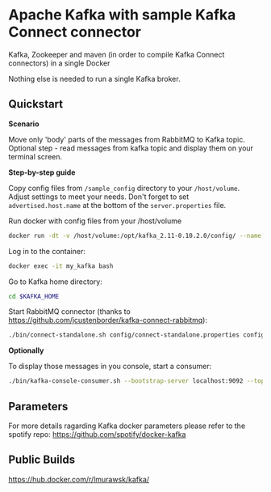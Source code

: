 Apache Kafka with sample Kafka Connect connector
===
Kafka, Zookeeper and maven (in order to compile Kafka Connect connectors) in a single Docker

Nothing else is needed to run a single Kafka broker.

Quickstart
---
**Scenario**

Move only 'body' parts of the messages from RabbitMQ to Kafka topic. Optional step - read messages from kafka topic and display them on your terminal screen.

**Step-by-step guide**

Copy config files from `/sample_config` directory to your `/host/volume`. Adjust settings to meet your needs. Don't forget to set  `advertised.host.name` at the bottom of the `server.properties` file.

Run docker with config files from your /host/volume 
```bash
docker run -dt -v /host/volume:/opt/kafka_2.11-0.10.2.0/config/ --name my_kafka -p 2181:2181 -p 9092:9092 lmurawsk/kafka:10.2
```

Log in to the container:
```bash
docker exec -it my_kafka bash
```

Go to Kafka home directory:
```bash
cd $KAFKA_HOME
``` 

Start RabbitMQ connector (thanks to https://github.com/jcustenborder/kafka-connect-rabbitmq):
```bash
./bin/connect-standalone.sh config/connect-standalone.properties config/RabbitMQSourceConnector.properties
```

**Optionally**

To display those messages in you console, start a consumer:
```bash
./bin/kafka-console-consumer.sh --bootstrap-server localhost:9092 --topic topic_name --from-beginning
```
Parameters
---
For more details ragarding Kafka docker parameters please refer to the spotify repo: https://github.com/spotify/docker-kafka

Public Builds
---

https://hub.docker.com/r/lmurawsk/kafka/
